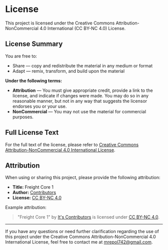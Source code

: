 # License

This project is licensed under the Creative Commons Attribution-NonCommercial 4.0 International (CC BY-NC 4.0) License.

## License Summary

You are free to:

-   Share — copy and redistribute the material in any medium or format
-   Adapt — remix, transform, and build upon the material

**Under the following terms:**

-   **Attribution** — You must give appropriate credit, provide a link to the license, and indicate if changes were made. You may do so in any reasonable manner, but not in any way that suggests the licensor endorses you or your use.
-   **NonCommercial** — You may not use the material for commercial purposes.

## Full License Text

For the full text of the license, please refer to [Creative Commons Attribution-NonCommercial 4.0 International License](https://creativecommons.org/licenses/by-nc/4.0/).

## Attribution

When using or sharing this project, please provide the following attribution:

-   **Title:** Freight Core 1
-   **Author:** [Contributors](https://github.com/freight-capstone/core1/graphs/contributors)
-   **License:** [CC BY-NC 4.0](https://creativecommons.org/licenses/by-nc/4.0/)

Example attribution:

> "Freight Core 1" by [It's Contributors](https://github.com/freight-capstone/core1/graphs/contributors) is licensed under [CC BY-NC 4.0](https://creativecommons.org/licenses/by-nc/4.0/).

---

If you have any questions or need further clarification regarding the use of this project under the Creative Commons Attribution-NonCommercial 4.0 International License, feel free to contact me at mrepol742@gmail.com.
